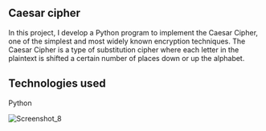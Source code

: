 ## Caesar cipher ##

In this project, I develop a Python program to implement the Caesar Cipher, one of the simplest and most widely known encryption techniques. The Caesar Cipher is a type of substitution cipher where each letter in the plaintext is shifted a certain number of places down or up the alphabet.


## Technologies used ##

Python

![Screenshot_8](https://github.com/user-attachments/assets/3ad8d097-0dfd-4ca7-a669-4ccff7d6d3ec)
